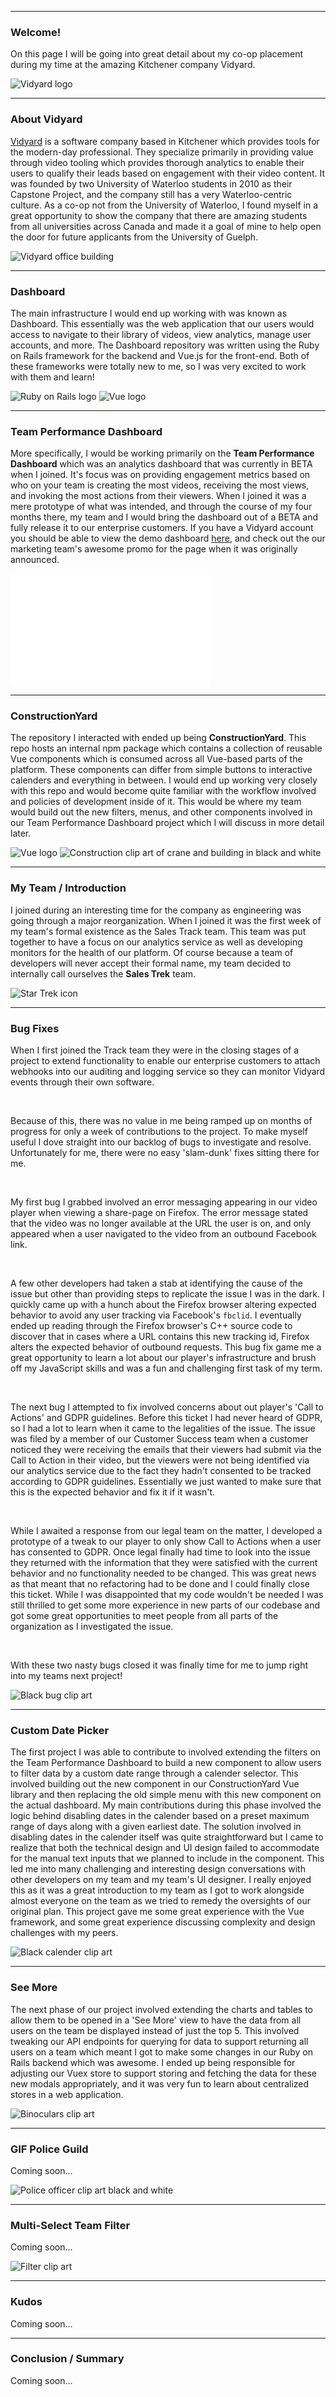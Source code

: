 
---

<row>

  <column>

  ### Welcome!

  On this page I will be going into great detail about my co-op placement during my time at the amazing Kitchener company Vidyard.

  </column>

  <column>

  ![Vidyard logo](https://www.productboard.com/wp-content/uploads/2020/06/vidyard.png)

  </column>

</row>

---

<row>

  <column>

  ### About Vidyard
  
  [Vidyard](https://vidyard.com/) is a software company based in Kitchener which provides tools for the modern-day professional. They specialize primarily in providing value through video tooling which provides thorough analytics to enable their users to qualify their leads based on engagement with their video content. It was founded by two University of Waterloo students in 2010 as their Capstone Project, and the company still has a very Waterloo-centric culture. As a co-op not from the University of Waterloo, I found myself in a great opportunity to show the company that there are amazing students from all universities across Canada and made it a goal of mine to help open the door for future applicants from the University of Guelph.

  </column>

  <column>

  ![Vidyard office building](https://whitneyre.com/wp-content/uploads/Main-Image-41-488x326.jpg)

  </column>

</row>

---

<row>

  <column>

  ### Dashboard
  
  The main infrastructure I would end up working with was known as Dashboard. This essentially was the web application that our users would access to navigate to their library of videos, view analytics, manage user accounts, and more. The Dashboard repository was written using the Ruby on Rails framework for the backend and Vue.js for the front-end. Both of these frameworks were totally new to me, so I was very excited to work with them and learn!

  </column>

  <column>

  ![Ruby on Rails logo](https://cdn3.iconfinder.com/data/icons/popular-services-brands-vol-2/512/ruby-on-rails-512.png)
  ![Vue logo](https://upload.wikimedia.org/wikipedia/commons/thumb/9/95/Vue.js_Logo_2.svg/2367px-Vue.js_Logo_2.svg.png)

  </column>

</row>

---

<row>

  <column>

  ### Team Performance Dashboard
  
  More specifically, I would be working primarily on the **Team Performance Dashboard** which was an analytics dashboard that was currently in BETA when I joined. It's focus was on providing engagement metrics based on who on your team is creating the most videos, receiving the most views, and invoking the most actions from their viewers. When I joined it was a mere prototype of what was intended, and through the course of my four months there, my team and I would bring the dashboard out of a BETA and fully release it to our enterprise customers. If you have a Vidyard account you should be able to view the demo dashboard [here](https://secure.vidyard.com/organizations/0/upgrades/team-performance), and check out the our marketing team's awesome promo for the page when it was originally announced.

  </column>

  <column>
  
  <iframe class="vidyard_iframe" src="//play.vidyard.com/mZnVwKZa9GvjLUCyeJWfT1.html?" width=320 height=180 scrolling="no" frameborder="0" allowtransparency="true" allowfullscreen></iframe>

  </column>

</row>

---

<row>

  <column>

  ### ConstructionYard
  
  The repository I interacted with ended up being **ConstructionYard**. This repo hosts an internal npm package which contains a collection of reusable Vue components which is consumed across all Vue-based parts of the platform. These components can differ from simple buttons to interactive calenders and everything in between. I would end up working very closely with this repo and would become quite familiar with the workflow involved and policies of development inside of it. This would be where my team would build out the new filters, menus, and other components involved in our Team Performance Dashboard project which I will discuss in more detail later.

  </column>

  <column>

  ![Vue logo](https://upload.wikimedia.org/wikipedia/commons/thumb/9/95/Vue.js_Logo_2.svg/2367px-Vue.js_Logo_2.svg.png)
  ![Construction clip art of crane and building in black and white](https://png.pngtree.com/png-vector/20190227/ourlarge/pngtree-vector-construction-house-icon-png-image_708533.jpg)

  </column>

</row>

---

<row>

  <column>

  ### My Team / Introduction
  
  I joined during an interesting time for the company as engineering was going through a major reorganization. When I joined it was the first week of my team's formal existence as the Sales Track team. This team was put together to have a focus on our analytics service as well as developing monitors for the health of our platform. Of course because a team of developers will never accept their formal name, my team decided to internally call ourselves the **Sales Trek** team.

  </column>

  <column>

  ![Star Trek icon](https://www.shareicon.net/data/2015/09/14/100884_star-trek_512x512.png)

  </column>

</row>

---

<row>

  <column>

  ### Bug Fixes
  
  When I first joined the Track team they were in the closing stages of a project to extend functionality to enable our enterprise customers to attach webhooks into our auditing and logging service so they can monitor Vidyard events through their own software.

  <br/>

  Because of this, there was no value in me being ramped up on months of progress for only a week of contributions to the project. To make myself useful I dove straight into our backlog of bugs to investigate and resolve. Unfortunately for me, there were no easy 'slam-dunk' fixes sitting there for me.
  

  <br/>

  My first bug I grabbed involved an error messaging appearing in our video player when viewing a share-page on Firefox. The error message stated that the video was no longer available at the URL the user is on, and only appeared when a user navigated to the video from an outbound Facebook link.

  <br/>

  A few other developers had taken a stab at identifying the cause of the issue but other than providing steps to replicate the issue I was in the dark. I quickly came up with a hunch about the Firefox browser altering expected behavior to avoid any user tracking via Facebook's `fbclid`. I eventually ended up reading through the Firefox browser's C++ source code to discover that in cases where a URL contains this new tracking id, Firefox alters the expected behavior of outbound requests. This bug fix game me a great opportunity to learn a lot about our player's infrastructure and brush off my JavaScript skills and was a fun and challenging first task of my term.

  <br/>

  The next bug I attempted to fix involved concerns about out player's 'Call to Actions' and GDPR guidelines. Before this ticket I had never heard of GDPR, so I had a lot to learn when it came to the legalities of the issue. The issue was filed by a member of our Customer Success team when a customer noticed they were receiving the emails that their viewers had submit via the Call to Action in their video, but the viewers were not being identified via our analytics service due to the fact they hadn't consented to be tracked according to GDPR guidelines. Essentially we just wanted to make sure that this is the expected behavior and fix it if it wasn't.

  <br/>
  
  While I awaited a response from our legal team on the matter, I developed a prototype of a tweak to our player to only show Call to Actions when a user has consented to GDPR. Once legal finally had time to look into the issue they returned with the information that they were satisfied with the current behavior and no functionality needed to be changed. This was great news as that meant that no refactoring had to be done and I could finally close this ticket. While I was disappointed that my code wouldn't be needed I was still thrilled to get some more experience in new parts of our codebase and got some great opportunities to meet people from all parts of the organization as I investigated the issue.

  <br/>

  With these two nasty bugs closed it was finally time for me to jump right into my teams next project!

  </column>

  <column>

  ![Black bug clip art](https://cdn-icons-png.flaticon.com/512/78/78946.png)

  </column>

</row>

---

<row>

  <column>

  ### Custom Date Picker
  
  The first project I was able to contribute to involved extending the filters on the Team Performance Dashboard to build a new component to allow users to filter data by a custom date range through a calender selector. This involved building out the new component in our ConstructionYard Vue library and then replacing the old simple menu with this new component on the actual dashboard. My main contributions during this phase involved the logic behind disabling dates in the calender based on a preset maximum range of days along with a given earliest date. The solution involved in disabling dates in the calender itself was quite straightforward but I came to realize that both the technical design and UI design failed to accommodate for the manual text inputs that we planned to include in the component. This led me into many challenging and interesting design conversations with other developers on my team and my team's UI designer. I really enjoyed this as it was a great introduction to my team as I got to work alongside almost everyone on the team as we tried to remedy the oversights of our original plan. This project gave me some great experience with the Vue framework, and some great experience discussing complexity and design challenges with my peers.

  </column>

  <column>

  ![Black calender clip art](https://media.istockphoto.com/vectors/calendar-reminder-isolated-icon-vector-id670134048?k=20&m=670134048&s=612x612&w=0&h=10u65mgxivNAEYq5nqbg9reG_s9cGyLiVuWLf9ppE5g=)

  </column>

</row>

---

<row>

  <column>

  ### See More
  
  The next phase of our project involved extending the charts and tables to allow them to be opened in a 'See More' view to have the data from all users on the team be displayed instead of just the top 5. This involved tweaking our API endpoints for querying for data to support returning all users on a team which meant I got to make some changes in our Ruby on Rails backend which was awesome. I ended up being responsible for adjusting our Vuex store to support storing and fetching the data for these new modals appropriately, and it was very fun to learn about centralized stores in a web application.

  </column>

  <column>

  ![Binoculars clip art](https://media.istockphoto.com/vectors/binocular-field-glasses-flat-icon-vector-id494991460?k=20&m=494991460&s=612x612&w=0&h=Z6eCQG5jeZ4LxCc3Ghw2iJ8NVqiR0_F9EURd-TQvOZg=)

  </column>

</row>

---

<row>

  <column>

  ### GIF Police Guild
  
  Coming soon...

  </column>

  <column>

  ![Police officer clip art black and white](https://iconarchive.com/download/i91984/icons8/windows-8/Users-Police.ico)

  </column>

</row>

---

<row>

  <column>

  ### Multi-Select Team Filter
  
  Coming soon...

  </column>

  <column>

  ![Filter clip art](https://static.thenounproject.com/png/1014280-200.png)

  </column>

</row>

---

### Kudos

Coming soon...

---

### Conclusion / Summary

Coming soon...
